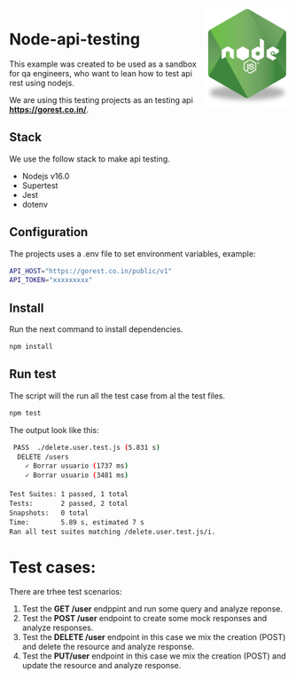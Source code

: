 <img src="https://github.com/damiancipolat/node-bff/blob/master/doc/node.png?raw=true" width="150px" align="right" />

# Node-api-testing
This example was created to be used as a sandbox for qa engineers, who want to lean how to test
api rest using nodejs.

We are using this testing projects as an testing api **https://gorest.co.in/**.

## Stack
We use the follow stack to make api testing.

- Nodejs v16.0
- Supertest
- Jest
- dotenv

## Configuration
The projects uses a .env file to set environment variables, example:

```sh
API_HOST="https://gorest.co.in/public/v1"
API_TOKEN="xxxxxxxxx" 
```

## Install
Run the next command to install dependencies.

```sh
npm install
```

## Run test
The script will the run all the test case from al the test files.

```sh
npm test
```

The output look like this:

```sh
 PASS  ./delete.user.test.js (5.831 s)
  DELETE /users
    ✓ Borrar usuario (1737 ms)
    ✓ Borrar usuario (3481 ms)

Test Suites: 1 passed, 1 total
Tests:       2 passed, 2 total
Snapshots:   0 total
Time:        5.89 s, estimated 7 s
Ran all test suites matching /delete.user.test.js/i.
```

# Test cases:
There are trhee test scenarios:

1) Test the **GET /user** endppint and run some query and analyze reponse.
2) Test the **POST /user** endpoint to create some mock responses and analyze responses.
3) Test the **DELETE /user** endpoint in this case we mix the creation (POST) and delete the resource and analyze response.
4) Test the **PUT/user** endpoint in this case we mix the creation (POST) and update the resource and analyze response.